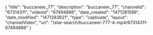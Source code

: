 {
    "title": "buccaneer_77",
    "description": "buccaneer_77",
    "channelid": "67314311",
    "videoid": "67494886",
    "date_created": "1471281589",
    "date_modified": "1471283921",
    "type": "captivate",
    "layout": "channelVideo",
    "url": "\/star-search\/buccaneer-777-4-mp4\/67314311-67494886"
}